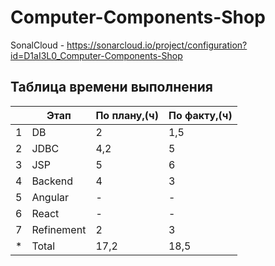# Computer-Components-Shop
SonalCloud - https://sonarcloud.io/project/configuration?id=D1aI3L0_Computer-Components-Shop
## Таблица времени выполнения
| |Этап|По плану,(ч)|По факту,(ч)|
|---|-----|-----|-----|
|1|DB|2|1,5|
|2|JDBC|4,2|5|
|3|JSP|5|6|
|4|Backend|4|3|
|5|Angular|-|-|
|6|React|-|-|
|7|Refinement|2|3|
|*|Total|17,2|18,5|